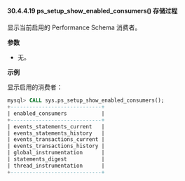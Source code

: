 #### 30.4.4.19 ps_setup_show_enabled_consumers() 存储过程

显示当前启用的 Performance Schema 消费者。

**参数**

- 无。

**示例**

显示启用的消费者：

```sql
mysql> CALL sys.ps_setup_show_enabled_consumers();
+-----------------------------+
| enabled_consumers           |
+-----------------------------+
| events_statements_current   |
| events_statements_history   |
| events_transactions_current |
| events_transactions_history |
| global_instrumentation      |
| statements_digest           |
| thread_instrumentation      |
+-----------------------------+